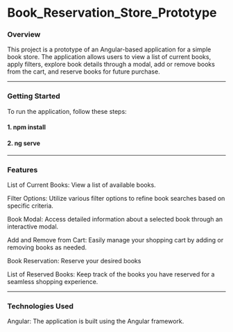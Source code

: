 # Book_Reservation_Store_Prototype

### Overview
This project is a prototype of an Angular-based application for a simple book store. The application allows users to view a list of current books, apply filters, explore book details through a modal, add or remove books from the cart, and reserve books for future purchase.

<hr>

### Getting Started
To run the application, follow these steps:

 #### 1. npm install
 

 #### 2. ng serve

 <hr>

### Features

List of Current Books: View a list of available books.

Filter Options: Utilize various filter options to refine book searches based on specific criteria.

Book Modal: Access detailed information about a selected book through an interactive modal.

Add and Remove from Cart: Easily manage your shopping cart by adding or removing books as needed.

Book Reservation: Reserve your desired books

List of Reserved Books: Keep track of the books you have reserved for a seamless shopping experience.

<hr>

### Technologies Used
Angular: The application is built using the Angular framework.
